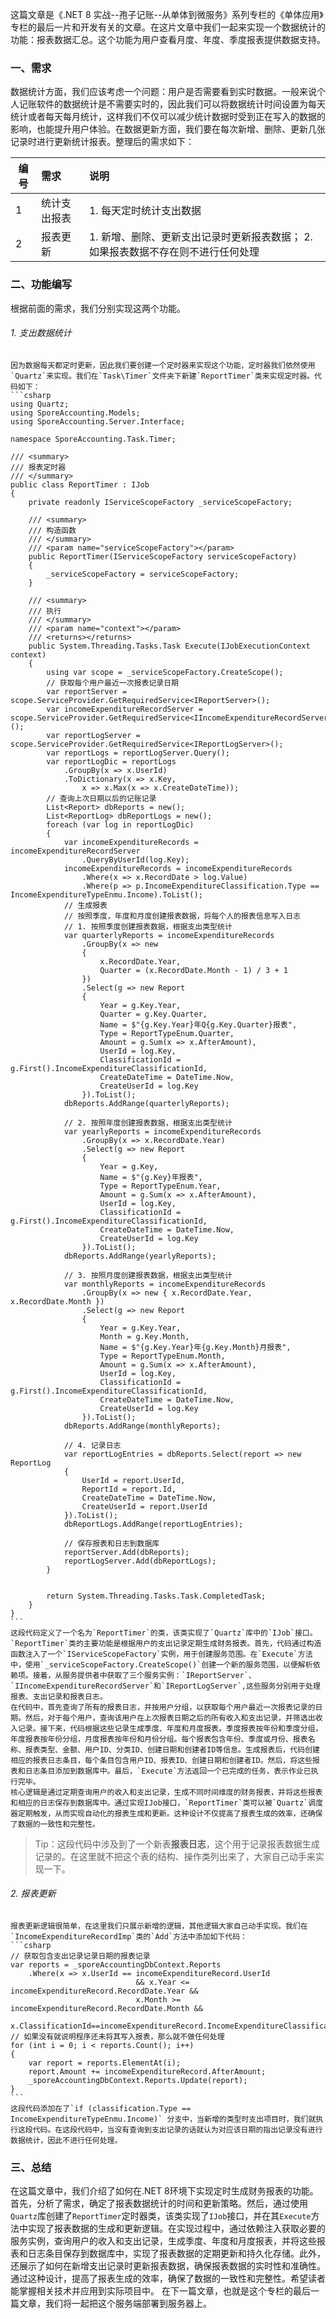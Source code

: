 这篇文章是《.NET 8 实战--孢子记账--从单体到微服务》系列专栏的《单体应用》专栏的最后一片和开发有关的文章。在这片文章中我们一起来实现一个数据统计的功能：报表数据汇总。这个功能为用户查看月度、年度、季度报表提供数据支持。

### 一、需求
数据统计方面，我们应该考虑一个问题：用户是否需要看到实时数据。一般来说个人记账软件的数据统计是不需要实时的，因此我们可以将数据统计时间设置为每天统计或者每天每月统计，这样我们不仅可以减少统计数据时受到正在写入的数据的影响，也能提升用户体验。在数据更新方面，我们要在每次新增、删除、更新几张记录时进行更新统计报表。整理后的需求如下：

|编号|需求|说明|
|---|:---|:---|
|1|统计支出报表|1. 每天定时统计支出数据|
|2|报表更新|1. 新增、删除、更新支出记录时更新报表数据； 2. 如果报表数据不存在则不进行任何处理|

### 二、功能编写
根据前面的需求，我们分别实现这两个功能。
###### 1. 支出数据统计
    因为数据每天都定时更新，因此我们要创建一个定时器来实现这个功能，定时器我们依然使用`Quartz`来实现。我们在`Task\Timer`文件夹下新建`ReportTimer`类来实现定时器。代码如下：
    ```csharp
    using Quartz;
    using SporeAccounting.Models;
    using SporeAccounting.Server.Interface;

    namespace SporeAccounting.Task.Timer;

    /// <summary>
    /// 报表定时器
    /// </summary>
    public class ReportTimer : IJob
    {
        private readonly IServiceScopeFactory _serviceScopeFactory;

        /// <summary>
        /// 构造函数
        /// </summary>
        /// <param name="serviceScopeFactory"></param>
        public ReportTimer(IServiceScopeFactory serviceScopeFactory)
        {
            _serviceScopeFactory = serviceScopeFactory;
        }

        /// <summary>
        /// 执行
        /// </summary>
        /// <param name="context"></param>
        /// <returns></returns>
        public System.Threading.Tasks.Task Execute(IJobExecutionContext context)
        {
            using var scope = _serviceScopeFactory.CreateScope();
            // 获取每个用户最近一次报表记录日期
            var reportServer = scope.ServiceProvider.GetRequiredService<IReportServer>();
            var incomeExpenditureRecordServer = scope.ServiceProvider.GetRequiredService<IIncomeExpenditureRecordServer>();
            var reportLogServer = scope.ServiceProvider.GetRequiredService<IReportLogServer>();
            var reportLogs = reportLogServer.Query();
            var reportLogDic = reportLogs
                .GroupBy(x => x.UserId)
                .ToDictionary(x => x.Key,
                    x => x.Max(x => x.CreateDateTime));
            // 查询上次日期以后的记账记录
            List<Report> dbReports = new();
            List<ReportLog> dbReportLogs = new();
            foreach (var log in reportLogDic)
            {
                var incomeExpenditureRecords = incomeExpenditureRecordServer
                    .QueryByUserId(log.Key);
                incomeExpenditureRecords = incomeExpenditureRecords
                    .Where(x => x.RecordDate > log.Value)
                    .Where(p => p.IncomeExpenditureClassification.Type == IncomeExpenditureTypeEnmu.Income).ToList();
                // 生成报表
                // 按照季度，年度和月度创建报表数据，将每个人的报表信息写入日志
                // 1. 按照季度创建报表数据，根据支出类型统计
                var quarterlyReports = incomeExpenditureRecords
                    .GroupBy(x => new
                    {
                        x.RecordDate.Year,
                        Quarter = (x.RecordDate.Month - 1) / 3 + 1
                    })
                    .Select(g => new Report
                    {
                        Year = g.Key.Year,
                        Quarter = g.Key.Quarter,
                        Name = $"{g.Key.Year}年Q{g.Key.Quarter}报表",
                        Type = ReportTypeEnum.Quarter,
                        Amount = g.Sum(x => x.AfterAmount),
                        UserId = log.Key,
                        ClassificationId = g.First().IncomeExpenditureClassificationId,
                        CreateDateTime = DateTime.Now,
                        CreateUserId = log.Key
                    }).ToList();
                dbReports.AddRange(quarterlyReports);

                // 2. 按照年度创建报表数据，根据支出类型统计
                var yearlyReports = incomeExpenditureRecords
                    .GroupBy(x => x.RecordDate.Year)
                    .Select(g => new Report
                    {
                        Year = g.Key,
                        Name = $"{g.Key}年报表",
                        Type = ReportTypeEnum.Year,
                        Amount = g.Sum(x => x.AfterAmount),
                        UserId = log.Key,
                        ClassificationId = g.First().IncomeExpenditureClassificationId,
                        CreateDateTime = DateTime.Now,
                        CreateUserId = log.Key
                    }).ToList();
                dbReports.AddRange(yearlyReports);

                // 3. 按照月度创建报表数据，根据支出类型统计
                var monthlyReports = incomeExpenditureRecords
                    .GroupBy(x => new { x.RecordDate.Year, x.RecordDate.Month })
                    .Select(g => new Report
                    {
                        Year = g.Key.Year,
                        Month = g.Key.Month,
                        Name = $"{g.Key.Year}年{g.Key.Month}月报表",
                        Type = ReportTypeEnum.Month,
                        Amount = g.Sum(x => x.AfterAmount),
                        UserId = log.Key,
                        ClassificationId = g.First().IncomeExpenditureClassificationId,
                        CreateDateTime = DateTime.Now,
                        CreateUserId = log.Key
                    }).ToList();
                dbReports.AddRange(monthlyReports);
                
                // 4. 记录日志
                var reportLogEntries = dbReports.Select(report => new ReportLog
                {
                    UserId = report.UserId,
                    ReportId = report.Id,
                    CreateDateTime = DateTime.Now,
                    CreateUserId = report.UserId
                }).ToList();
                dbReportLogs.AddRange(reportLogEntries);
                
                // 保存报表和日志到数据库
                reportServer.Add(dbReports);
                reportLogServer.Add(dbReportLogs);
            }


            return System.Threading.Tasks.Task.CompletedTask;
        }
    }
    ```
    这段代码定义了一个名为`ReportTimer`的类，该类实现了`Quartz`库中的`IJob`接口。`ReportTimer`类的主要功能是根据用户的支出记录定期生成财务报表。首先，代码通过构造函数注入了一个`IServiceScopeFactory`实例，用于创建服务范围。在`Execute`方法中，使用`_serviceScopeFactory.CreateScope()`创建一个新的服务范围，以便解析依赖项。接着，从服务提供者中获取了三个服务实例：`IReportServer`、`IIncomeExpenditureRecordServer`和`IReportLogServer`,这些服务分别用于处理报表、支出记录和报表日志。
    在代码中，首先查询了所有的报表日志，并按用户分组，以获取每个用户最近一次报表记录的日期。然后，对于每个用户，查询该用户在上次报表日期之后的所有收入和支出记录，并筛选出收入记录。接下来，代码根据这些记录生成季度、年度和月度报表。季度报表按年份和季度分组，年度报表按年份分组，月度报表按年份和月份分组。每个报表包含年份、季度或月份、报表名称、报表类型、金额、用户ID、分类ID、创建日期和创建者ID等信息。生成报表后，代码创建相应的报表日志条目，每个条目包含用户ID、报表ID、创建日期和创建者ID。然后，将这些报表和日志条目添加到数据库中。最后，`Execute`方法返回一个已完成的任务，表示作业已执行完毕。
    核心逻辑是通过定期查询用户的收入和支出记录，生成不同时间维度的财务报表，并将这些报表和相应的日志保存到数据库中。通过实现IJob接口，`ReportTimer`类可以被`Quartz`调度器定期触发，从而实现自动化的报表生成和更新。这种设计不仅提高了报表生成的效率，还确保了数据的一致性和完整性。

>Tip：这段代码中涉及到了一个新表**报表日志**，这个用于记录报表数据生成记录的。在这里就不把这个表的结构、操作类列出来了，大家自己动手来实现一下。

###### 2. 报表更新
    报表更新逻辑很简单，在这里我们只展示新增的逻辑，其他逻辑大家自己动手实现。我们在`IncomeExpenditureRecordImp`类的`Add`方法中添加如下代码：
    ```csharp
    // 获取包含支出记录记录日期的报表记录
    var reports = _sporeAccountingDbContext.Reports
        .Where(x => x.UserId == incomeExpenditureRecord.UserId
                                && x.Year <= incomeExpenditureRecord.RecordDate.Year &&
                                x.Month >= incomeExpenditureRecord.RecordDate.Month &&
                                x.ClassificationId==incomeExpenditureRecord.IncomeExpenditureClassificationId);
    // 如果没有就说明程序还未将其写入报表，那么就不做任何处理
    for (int i = 0; i < reports.Count(); i++)
    {
        var report = reports.ElementAt(i);
        report.Amount += incomeExpenditureRecord.AfterAmount;
        _sporeAccountingDbContext.Reports.Update(report);
    }
    ```
    这段代码添加在了`if (classification.Type == IncomeExpenditureTypeEnmu.Income)` 分支中，当新增的类型时支出项目时，我们就执行这段代码。在这段代码中，当没有查询到支出记录的话就认为对应该日期的指出记录没有进行数据统计，因此不进行任何处理。

### 三、总结
在这篇文章中，我们介绍了如何在.NET 8环境下实现定时生成财务报表的功能。首先，分析了需求，确定了报表数据统计的时间和更新策略。然后，通过使用`Quartz`库创建了`ReportTimer`定时器类，该类实现了`IJob`接口，并在其`Execute`方法中实现了报表数据的生成和更新逻辑。在实现过程中，通过依赖注入获取必要的服务实例，查询用户的收入和支出记录，生成季度、年度和月度报表，并将这些报表和日志条目保存到数据库中，实现了报表数据的定期更新和持久化存储。此外，还展示了如何在新增支出记录时更新报表数据，确保报表数据的实时性和准确性。通过这种设计，提高了报表生成的效率，确保了数据的一致性和完整性。希望读者能掌握相关技术并应用到实际项目中。
在下一篇文章，也就是这个专栏的最后一篇文章，我们将一起把这个服务端部署到服务器上。